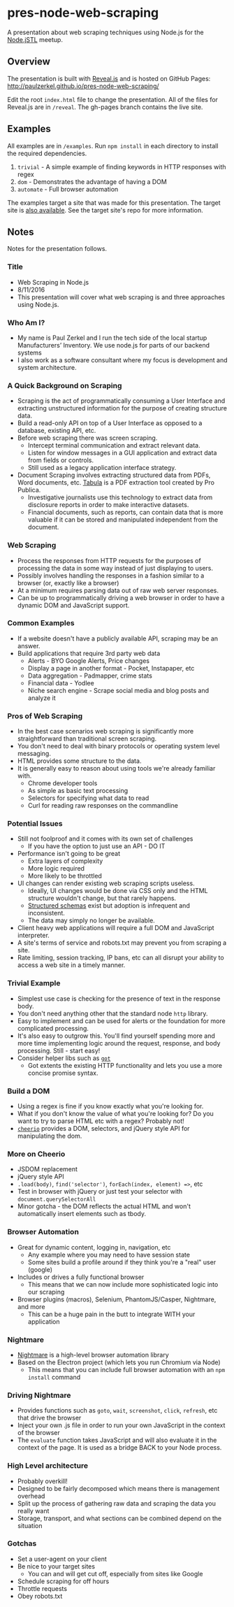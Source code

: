 # pres-node-web-scraping
A presentation about web scraping techniques using Node.js for the [Node.jSTL](http://www.meetup.com/node-jSTL/) meetup.

## Overview
The presentation is built with [Reveal.js](https://github.com/hakimel/reveal.js) and is hosted on GitHub Pages: http://paulzerkel.github.io/pres-node-web-scraping/

Edit the root `index.html` file to change the presentation. All of the files for Reveal.js are in `/reveal`. The gh-pages branch contains the live site.

## Examples
All examples are in `/examples`. Run `npm install` in each directory to install the required dependencies.

1. `trivial` - A simple example of finding keywords in HTTP responses with regex
1. `dom` - Demonstrates the advantage of having a DOM
1. `automate` - Full browser automation

The examples target a site that was made for this presentation. The target site is [also available](https://github.com/paulzerkel/scraping-targets). See the target site's repo for more information.

## Notes
Notes for the presentation follows.

### Title
* Web Scraping in Node.js
* 8/11/2016
* This presentation will cover what web scraping is and three approaches using Node.js.

### Who Am I?
* My name is Paul Zerkel and I run the tech side of the local startup Manufacturers’ Inventory. We use node.js for parts of our backend systems
* I also work as a software consultant where my focus is development and system architecture.

### A Quick Background on Scraping
* Scraping is the act of programmatically consuming a User Interface and extracting unstructured information for the purpose of creating structure data.
* Build a read-only API on top of a User Interface as opposed to a database, existing API, etc.
* Before web scraping there was screen scraping.
    * Intercept terminal communication and extract relevant data.
    * Listen for window messages in a GUI application and extract data from fields or controls.
    * Still used as a legacy application interface strategy.
* Document Scraping involves extracting structured data from PDFs, Word documents, etc. [Tabula](http://tabula.technology/) is a PDF extraction tool created by Pro Publica.
    * Investigative journalists use this technology to extract data from disclosure reports in order to make interactive datasets.
    * Financial documents, such as reports, can contain data that is more valuable if it can be stored and manipulated independent from the document.

### Web Scraping
* Process the responses from HTTP requests for the purposes of processing the data in some way instead of just displaying to users.
* Possibly involves handling the responses in a fashion similar to a browser (or, exactly like a browser)
* At a minimum requires parsing data out of raw web server responses.
* Can be up to programmatically driving a web browser in order to have a dynamic DOM and JavaScript support.

### Common Examples
* If a website doesn't have a publicly available API, scraping may be an answer.
* Build applications that require 3rd party web data
    * Alerts - BYO Google Alerts, Price changes
    * Display a page in another format - Pocket, Instapaper, etc
    * Data aggregation - Padmapper, crime stats
    * Financial data - Yodlee
    * Niche search engine - Scrape social media and blog posts and analyze it

### Pros of Web Scraping
* In the best case scenarios web scraping is significantly more straightforward than traditional screen scraping.
* You don't need to deal with binary protocols or operating system level messaging.
* HTML provides some structure to the data.
* It is generally easy to reason about using tools we're already familiar with.
    * Chrome developer tools
    * As simple as basic text processing
    * Selectors for specifying what data to read
    * Curl for reading raw responses on the commandline

### Potential Issues
* Still not foolproof and it comes with its own set of challenges
    * If you have the option to just use an API - DO IT
* Performance isn't going to be great
    * Extra layers of complexity
    * More logic required
    * More likely to be throttled
* UI changes can render existing web scraping scripts useless.
    * Ideally, UI changes would be done via CSS only and the HTML structure wouldn't change, but that rarely happens.
    * [Structured schemas](https://schema.org/) exist but adoption is infrequent and inconsistent.
    * The data may simply no longer be available.
* Client heavy web applications will require a full DOM and JavaScript interpreter.
* A site's terms of service and robots.txt may prevent you from scraping a site.
* Rate limiting, session tracking, IP bans, etc can all disrupt your ability to access a web site in a timely manner.

### Trivial Example
* Simplest use case is checking for the presence of text in the response body.
* You don't need anything other that the standard node `http` library.
* Easy to implement and can be used for alerts or the foundation for more complicated processing.
* It's also easy to outgrow this. You'll find yourself spending more and more time implementing logic around the request, response, and body processing. Still - start easy!
* Consider helper libs such as [`got`](https://github.com/sindresorhus/got)
    * Got extents the existing HTTP functionality and lets you use a more concise promise syntax.

### Build a DOM
* Using a regex is fine if you know exactly what you're looking for.
* What if you don't know the value of what you're looking for? Do you want to try to parse HTML etc with a regex? Probably not!
* [`cheerio`](https://github.com/cheeriojs/cheerio) provides a DOM, selectors, and jQuery style API for manipulating the dom.

### More on Cheerio
* JSDOM replacement
* jQuery style API
* `.load(body)`, `find('selector')`, `forEach(index, element) =>`, etc 
* Test in browser with jQuery or just test your selector with `document.querySelectorAll`
* Minor gotcha - the DOM reflects the actual HTML and won't automatically insert elements such as tbody.

### Browser Automation
* Great for dynamic content, logging in, navigation, etc
    * Any example where you may need to have session state
    * Some sites build a profile around if they think you're a "real" user (google)
* Includes or drives a fully functional browser
    * This means that we can now include more sophisticated logic into our scraping
* Browser plugins (macros), Selenium, PhantomJS/Casper, Nightmare, and more
    * This can be a huge pain in the butt to integrate WITH your application

### Nightmare
* [Nightmare](http://www.nightmarejs.org/) is a high-level browser automation library
* Based on the Electron project (which lets you run Chromium via Node)
    * This means that you can include full browser automation with an `npm install` command

### Driving Nightmare
* Provides functions such as `goto`, `wait`, `screenshot`, `click`, `refresh`, etc that drive the browser
* Inject your own .js file in order to run your own JavaScript in the context of the browser
* The `evaluate` function takes JavaScript and will also evaluate it in the context of the page. It is used as a bridge BACK to your Node process.

### High Level architecture
* Probably overkill!
* Designed to be fairly decomposed which means there is management overhead
* Split up the process of gathering raw data and scraping the data you really want
* Storage, transport, and what sections can be combined depend on the situation

### Gotchas
* Set a user-agent on your client
* Be nice to your target sites
    * You can and will get cut off, especially from sites like Google
* Schedule scraping for off hours
* Throttle requests
* Obey robots.txt